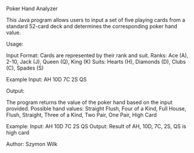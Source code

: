 Poker Hand Analyzer

This Java program allows users to input a set of five playing cards from a standard 52-card deck and determines the corresponding poker hand value.

Usage:

Input Format:
  Cards are represented by their rank and suit.
  Ranks: Ace (A), 2-10, Jack (J), Queen (Q), King (K)
  Suits: Hearts (H), Diamonds (D), Clubs (C), Spades (S)

Example Input: AH 10D 7C 2S QS

Output:

The program returns the value of the poker hand based on the input provided.
Possible hand values: Straight Flush, Four of a Kind, Full House, Flush, Straight, Three of a Kind, Two Pair, One Pair, High Card

Example:
  Input: AH 10D 7C 2S QS
  Output: Result of AH, 10D, 7C, 2S, QS is high card

Author:
Szymon Wilk
